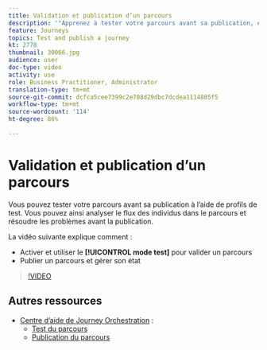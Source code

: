 ```yaml
---
title: Validation et publication d’un parcours
description: '"Apprenez à tester votre parcours avant sa publication, en utilisant des profils de test. "'
feature: Journeys
topics: Test and publish a journey
kt: 2778
thumbnail: 30066.jpg
audience: user
doc-type: video
activity: use
role: Business Practitioner, Administrator
translation-type: tm+mt
source-git-commit: dcfca5cee7399c2e708d29dbc7dcdea1114805f5
workflow-type: tm+mt
source-wordcount: '114'
ht-degree: 86%

---
```



# Validation et publication d’un parcours

Vous pouvez tester votre parcours avant sa publication à l’aide de profils de test. Vous pouvez ainsi analyser le flux des individus dans le parcours et résoudre les problèmes avant la publication.

La vidéo suivante explique comment :

* Activer et utiliser le **[!UICONTROL mode test]** pour valider un parcours
* Publier un parcours et gérer son état

>[!VIDEO](https://video.tv.adobe.com/v/30066?quality=12)

## Autres ressources

* [Centre d’aide de Journey Orchestration](https://docs.adobe.com/content/help/fr-FR/journeys/using/journey-orchestration-home.html) :
   * [Test du parcours](https://docs.adobe.com/content/help/fr-FR/journeys/using/building-journeys/journeytesting.html)
   * [Publication du parcours](https://docs.adobe.com/content/help/fr-FR/journeys/using/building-journeys/journeypublication.html)
